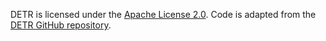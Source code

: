 DETR is licensed under the [Apache License 2.0](https://github.com/facebookresearch/detr/blob/master/LICENSE). Code is adapted from the [DETR GitHub repository](https://github.com/facebookresearch/detr/).

